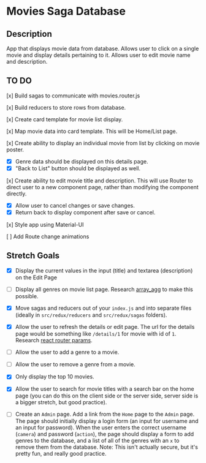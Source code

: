 # Movies Saga Database

## Description

App that displays movie data from database. Allows user to click on a single movie and display details pertaining to it. Allows user to edit movie name and description.

## TO DO

[x] Build sagas to communicate with movies.router.js

[x] Build reducers to store rows from database.

[x] Create card template for movie list display.

[x] Map movie data into card template. This will be Home/List page.

[x] Create ability to display an individual movie from list by clicking on movie poster.

- [x] Genre data should be displayed on this details page.
- [x] "Back to List" button should be displayed as well.

[x] Create ability to edit movie title and description. This will use Router to direct user to a new component page, rather than modifying the component directly.

- [x] Allow user to cancel changes or save changes.
- [x] Return back to display component after save or cancel.

[x] Style app using Material-UI

[ ] Add Route change animations

## Stretch Goals

- [x] Display the current values in the input (title) and textarea (description) on the Edit Page

- [ ] Display all genres on movie list page. Research [array_agg](https://stackoverflow.com/questions/43458174/how-to-save-and-return-javascript-object-with-subarray-in-normalized-sql) to make this possible.

- [x] Move sagas and reducers out of your `index.js` and into separate files (ideally in `src/redux/reducers` and `src/redux/sagas` folders).

- [x] Allow the user to refresh the details or edit page. The url for the details page would be something like `/details/1` for movie with id of `1`. Research [react router params](https://reacttraining.com/react-router/web/example/url-params).

- [ ] Allow the user to add a genre to a movie.

- [ ] Allow the user to remove a genre from a movie.

- [x] Only display the top 10 movies.

- [x] Allow the user to search for movie titles with a search bar on the home page (you can do this on the client side or the server side, server side is a bigger stretch, but good practice).

- [ ] Create an `Admin` page. Add a link from the `Home` page to the `Admin` page. The page should initially display a login form (an input for username and an input for password). When the user enters the correct username (`camera`) and password (`action`), the page should display a form to add genres to the database, and a list of all of the genres with an `x` to remove them from the database. Note: This isn't actually secure, but it's pretty fun, and really good practice.
